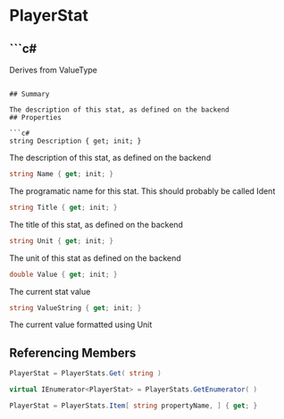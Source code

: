 # PlayerStat

## ```c#
Derives from ValueType
```

## Summary

The description of this stat, as defined on the backend
## Properties

```c#
string Description { get; init; } 
```
The description of this stat, as defined on the backend
```c#
string Name { get; init; } 
```
The programatic name for this stat. This should probably be called Ident
```c#
string Title { get; init; } 
```
The title of this stat, as defined on the backend
```c#
string Unit { get; init; } 
```
The unit of this stat as defined on the backend
```c#
double Value { get; init; } 
```
The current stat value
```c#
string ValueString { get; init; } 
```
The current value formatted using Unit
## Referencing Members

```c#
PlayerStat = PlayerStats.Get( string ) 
```
```c#
virtual IEnumerator<PlayerStat> = PlayerStats.GetEnumerator( ) 
```
```c#
PlayerStat = PlayerStats.Item[ string propertyName, ] { get; } 
```
